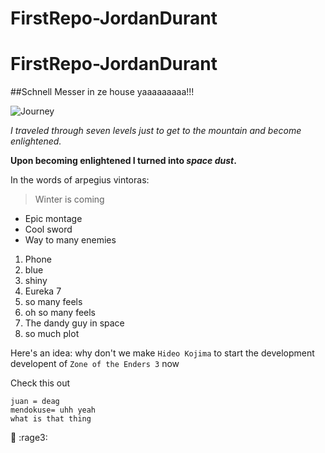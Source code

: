 # FirstRepo-JordanDurant
# FirstRepo-JordanDurant

##Schnell Messer in ze house yaaaaaaaaa!!!


![Journey](http://occidentalweekly.com/wp-content/uploads/2015/02/2204681-vlcsnap_2012_05_11_19h58m37s41.png)

*I traveled through seven levels just to get to the mountain and become enlightened.*

**Upon becoming enlightened I turned into _space_ _dust_.**


In the words of arpegius vintoras:
>Winter is coming

* Epic montage
* Cool sword
* Way to many enemies

1. Phone
  1. blue
  2. shiny
2. Eureka 7
  1. so many feels 
  2. oh so many feels
3. The dandy guy in space
  1. so much plot 

Here's an idea: why don't we make `Hideo Kojima` to start the development developent of `Zone of the Enders 3` now

Check this out

```
juan = deag
mendokuse= uhh yeah
what is that thing
```
:imp: :rage3:
